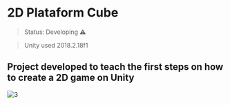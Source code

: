 # 2D Plataform Cube

> Status: Developing ⚠️

> Unity used 2018.2.18f1

## Project developed to teach the first steps on how to create a 2D game on Unity

![3](https://user-images.githubusercontent.com/79748858/111015435-7b74ae00-8387-11eb-84a6-3e27d3346d4a.png)
